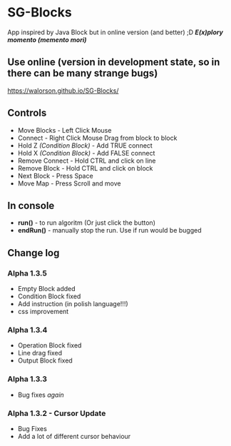 # SG-Blocks
App inspired by Java Block but in online version (and better) ;D
 ***E(x)plory momento (memento  mori)***
## Use online (version in development state, so in there can be many strange bugs)
https://walorson.github.io/SG-Blocks/

## Controls
* Move Blocks - Left Click Mouse
* Connect - Right Click Mouse Drag from block to block
* Hold Z *(Condition Block)* - Add TRUE connect
* Hold X *(Condition Block)* - Add FALSE connect
* Remove Connect - Hold CTRL and click on line
* Remove Block - Hold CTRL and click on block
* Next Block - Press Space
* Move Map - Press Scroll and move

## In console
* **run()** - to run algoritm (Or just click the button)
* **endRun()** - manually stop the run. Use if run would be bugged

## Change log
### Alpha 1.3.5
* Empty Block added
* Condition Block fixed
* Add instruction (in polish language!!!)
* css improvement
### Alpha 1.3.4
* Operation Block fixed
* Line drag fixed
* Output Block fixed
### Alpha 1.3.3
* Bug fixes *again*
### Alpha 1.3.2 - Cursor Update
* Bug Fixes
* Add a lot of different cursor behaviour
